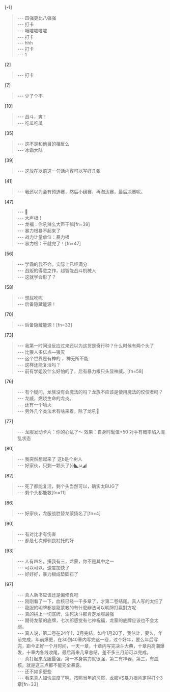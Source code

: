 
[-1] 
>--- 四强更比八强强<br>
>--- 打卡<br>
>--- 哦嚯嚯嚯嚯<br>
>--- 打卡<br>
>--- hhh<br>
>--- 打卡<br>
>--- 1<br>

[2] 
>--- 打卡<br>

[7] 
>--- 少了个不<br>

[10] 
>--- 战斗，爽！<br>
>--- 吃瓜吃瓜<br>

[35] 
>--- 这不是和他目的相反么<br>
>--- 冰霜大陆<br>

[39] 
>--- 这放在以前这一句话内容可以写好几张<br>

[41] 
>--- 我还以为会有预选赛，然后小组赛，再淘汰赛，最后决赛呢。<br>

[47] 
>--- 🙉<br>
>--- 大声根！<br>
>--- 龙福：你吼辣么大声干嘛[fn=39]<br>
>--- 暴力根暴不起来了<br>
>--- 战力计量单位：暴力根<br>
>--- 暴力根：干就完了！[fn=47]<br>

[56] 
>--- 学霸的我不会。实际上已经满分<br>
>--- 战贩的得意之作，超智能战斗机械人<br>
>--- 这就学会形了？<br>

[58] 
>--- 想屁吃呢<br>
>--- 后备隐藏能源！<br>

[70] 
>--- 后备隐藏能源！[fn=33]<br>

[73] 
>--- 我第一时间没反应过来还以为这货是奇行种？什么时候有两个头了<br>
>--- 比狠人多亿点—狼灭<br>
>--- 这个世界是有神的 ，神无所不能<br>
>--- 这样还能复活吗？<br>
>--- 前有学姐没什么好怕的了，后有暴力根只头显神威。[fn=58]<br>

[76] 
>--- 有个疑问，龙族没有会魔法的吗？龙族不应该是使用魔法的佼佼者吗？<br>
>--- 龙威，燃烧生命的龙炎。<br>
>--- 还有一个喷火<br>
>--- 另外几个类法术有啥来着，除了龙吼🤔<br>

[77] 
>--- 龙服发动卡片：你的心乱了～
效果：自身时髦值+50
对手有概率陷入混乱状态<br>

[80] 
>--- 我突然想起来了 这b是个树人<br>
>--- 好家伙，只剩一颗头了(╬◣ω◢)<br>

[82] 
>--- 死了都能复活，剩个头当然可以，确实太BUG了<br>
>--- 剩个头都能救[fn=11]<br>

[86] 
>--- 好家伙，龙服战胜替龙蒙扬名了[fn=4]<br>

[90] 
>--- 有对比才有伤害<br>
>--- 都是七次郎驯良衬托的好<br>

[93] 
>--- 人有四名，揍我有三，龙蒙，你不是其中之一<br>
>--- 可以可以，速度加快了<br>
>--- 好好好，暴力根成垫脚石了<br>

[97] 
>--- 真人新书应该还是偏修真吧<br>
>--- 刚刚看了一下，血核已经一千多章了，才第二卷结尾。真人写的太细了<br>
>--- 龍服的明牌都是龍蒙教的有什麼辦法可以明牌打贏對方呢<br>
>--- 真的拼上一切底牌，生死决斗那肯定龙服最强<br>
>--- 期待龙蒙的底牌，七次郎感觉有七神祝福，龙蒙的底牌应该也不会太弱。<br>
>--- 真人说，第二卷在24年1，2月完结，如今1月20了，我估计，要么，年前完成，年前爆更，在30到40章内写完这一卷，过个好年，要么年后写完，距今正好一个月时间，一天一章，十章内写完决斗大典，十章内高潮爆发，十章内各线收尾，最后再来几章总结，差不多三月前可以完成。<br>
>--- 真打起来龙服最强，第一本身实力就很强，第二有神器，第三，有血核。就是这三点都不能完全暴露。<br>
>--- 还不如多更些<br>
>--- 看来真人加快进度了啊。按照当年的习惯，龙服VS暴力根肯定得打个3章[fn=33]<br>
